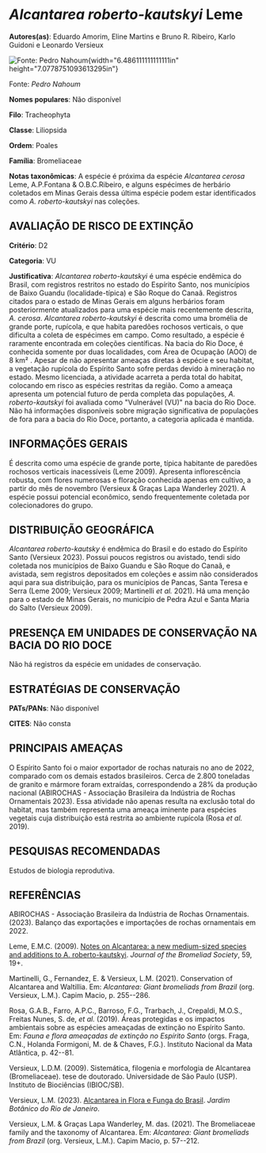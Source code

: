 # *Alcantarea roberto-kautskyi* Leme

**Autores(as)**: Eduardo Amorim, Eline Martins e Bruno R. Ribeiro, Karlo Guidoni e Leonardo Versieux

![Fonte: Pedro Nahoum](media/rId20.png){width="6.486111111111111in" height="7.0778751093613295in"}

Fonte: *Pedro Nahoum*

**Nomes populares**: Não disponível

**Filo**: Tracheophyta

**Classe**: Liliopsida

**Ordem**: Poales

**Família**: Bromeliaceae

**Notas taxonômicas**: A espécie é próxima da espécie *Alcantarea cerosa* Leme, A.P.Fontana & O.B.C.Ribeiro, e alguns espécimes de herbário coletados em Minas Gerais dessa última espécie podem estar identificados como *A. roberto-kautskyi* nas coleções.

## AVALIAÇÃO DE RISCO DE EXTINÇÃO

**Critério**: D2

**Categoria**: VU

**Justificativa**: *Alcantarea roberto-kautskyi* é uma espécie endêmica do Brasil, com registros restritos no estado do Espírito Santo, nos municípios de Baixo Guandu (localidade-típica) e São Roque do Canaã.  Registros citados para o estado de Minas Gerais em alguns herbários foram posteriormente atualizados para uma espécie mais recentemente descrita, *A. cerosa*. *Alcantarea roberto-kautskyi* é descrita como uma bromélia de grande porte, rupícola, e que habita paredões rochosos verticais, o que dificulta a coleta de espécimes em campo. Como resultado, a espécie é raramente encontrada em coleções científicas. Na bacia do Rio Doce, é conhecida somente por duas localidades, com Área de Ocupação (AOO) de 8 km² . Apesar de não apresentar ameaças diretas à espécie e seu habitat, a vegetação rupícola do Espírito Santo sofre perdas devido à mineração no estado. Mesmo licenciada, a atividade acarreta a perda total do habitat, colocando em risco as
espécies restritas da região. Como a ameaça apresenta um potencial futuro de perda completa das populações, *A. roberto-kautskyi* foi avaliada como "Vulnerável (VU)" na bacia do Rio Doce. Não há informações disponíveis sobre migração significativa de populações de fora para a bacia do Rio Doce, portanto, a categoria aplicada é mantida.

## INFORMAÇÕES GERAIS

É descrita como uma espécie de grande porte, típica habitante de paredões rochosos verticais inacessíveis (Leme 2009). Apresenta inflorescência robusta, com flores numerosas e floração conhecida apenas em cultivo, a partir do mês de novembro (Versieux & Graças Lapa Wanderley 2021). A espécie possui potencial econômico, sendo frequentemente coletada por colecionadores do grupo.

## DISTRIBUIÇÃO GEOGRÁFICA

*Alcantarea roberto-kautsky* é endêmica do Brasil e do estado do Espírito Santo (Versieux 2023). Possui poucos registros ou avistado, tendi sido coletada nos municípios de Baixo Guandu e São Roque do Canaã, e avistada, sem registros depositados em coleções e assim não considerados aqui para sua distribuição, para os municípios de Pancas, Santa Teresa e Serra (Leme 2009; Versieux 2009; Martinelli *et al.* 2021). Há uma menção para o estado de Minas Gerais, no município de Pedra Azul e Santa Maria do Salto (Versieux 2009).

## PRESENÇA EM UNIDADES DE CONSERVAÇÃO NA BACIA DO RIO DOCE

Não há registros da espécie em unidades de conservação.

## ESTRATÉGIAS DE CONSERVAÇÃO

**PATs/PANs**: Não disponível

**CITES**: Não consta

## PRINCIPAIS AMEAÇAS

O Espírito Santo foi o maior exportador de rochas naturais no ano de 2022, comparado com os demais estados brasileiros. Cerca de 2.800 toneladas de granito e mármore foram extraídas, correspondendo a 28% da produção nacional (ABIROCHAS - Associação Brasileira da Indústria de Rochas Ornamentais 2023). Essa atividade não apenas resulta na exclusão total do habitat, mas também representa uma ameaça iminente para espécies vegetais cuja distribuição está restrita ao ambiente rupícola (Rosa *et al.* 2019).

## PESQUISAS RECOMENDADAS

Estudos de biologia reprodutiva.

## REFERÊNCIAS

ABIROCHAS - Associação Brasileira da Indústria de Rochas Ornamentais.  (2023). Balanço das exportações e importações de rochas ornamentais em 2022.

Leme, E.M.C. (2009). [Notes on Alcantarea: a new medium-sized species and additions to A.  roberto-kautskyi](https://link.gale.com/apps/doc/A199121856/AONE?u=anon~93b93f5e&sid=googleScholar&xid=6264436a).  *Journal of the Bromeliad Society*, 59, 19+.

Martinelli, G., Fernandez, E. & Versieux, L.M. (2021). Conservation of Alcantarea and Waltillia. Em: *Alcantarea: Giant bromeliads from Brazil* (org. Versieux, L.M.). Capim Macio, p. 255--286.

Rosa, G.A.B., Farro, A.P.C., Barroso, F.G., Trarbach, J., Crepaldi, M.O.S., Freitas Nunes, S. de, *et al.* (2019). Áreas protegidas e os impactos ambientais sobre as espécies ameaçadas de extinção no Espírito Santo. Em: *Fauna e flora ameaçadas de extinção no Espírito Santo* (orgs. Fraga, C.N., Holanda Formigoni, M. de & Chaves, F.G.). Instituto Nacional da Mata Atlântica, p. 42--81.

Versieux, L.D.M. (2009). Sistemática, filogenia e morfologia de Alcantarea (Bromeliaceae). tese de doutorado. Universidade de São Paulo (USP). Instituto de Biociências (IBIOC/SB).

Versieux, L.M. (2023). [Alcantarea in Flora e Funga do Brasil](<https://floradobrasil.jbrj.gov.br/FB5906>). *Jardim Botânico do Rio de Janeiro*.

Versieux, L.M. & Graças Lapa Wanderley, M. das. (2021). The Bromeliaceae family and the taxonomy of Alcantarea. Em: *Alcantarea: Giant bromeliads from Brazil* (org. Versieux, L.M.). Capim Macio, p. 57--212.
